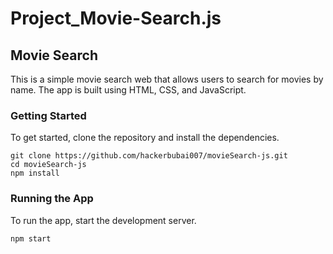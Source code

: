 # Project_Movie-Search.js
## Movie Search 

This is a simple movie search web that allows users to search for movies by name. The app is built using HTML, CSS, and JavaScript.

### Getting Started

To get started, clone the repository and install the dependencies.

```
git clone https://github.com/hackerbubai007/movieSearch-js.git
cd movieSearch-js
npm install
```

### Running the App

To run the app, start the development server.

```
npm start
